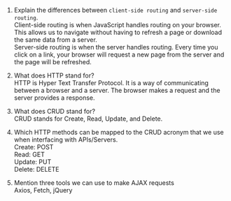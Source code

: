 1.  Explain the differences between `client-side routing` and `server-side routing`.  
    Client-side routing is when JavaScript handles routing on your browser. This allows us to navigate without having to refresh a page or download the same data from a server.  
    Server-side routing is when the server handles routing. Every time you click on a link, your browser will request a new page from the server and the page will be refreshed.

1.  What does HTTP stand for?  
    HTTP is Hyper Text Transfer Protocol. It is a way of communicating between a browser and a server. The browser makes a request and the server provides a response.

1.  What does CRUD stand for?  
    CRUD stands for Create, Read, Update, and Delete.

1.  Which HTTP methods can be mapped to the CRUD acronym that we use when interfacing with APIs/Servers.  
    Create: POST  
    Read: GET  
    Update: PUT  
    Delete: DELETE

1.  Mention three tools we can use to make AJAX requests  
    Axios, Fetch, jQuery
